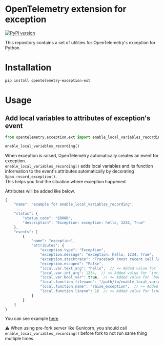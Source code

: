 # OpenTelemetry extension for exception
[![PyPI version](https://badge.fury.io/py/opentelemetry-exception-ext.svg)](https://badge.fury.io/py/opentelemetry-exception-ext)

This repository contains a set of utilities for OpenTelemetry's exception for Python.

# Installation

```bash
pip install opentelemetry-exception-ext
```

# Usage

## Add local variables to attributes of exception's event

```python
from opentelemetry.exception.ext import enable_local_variables_recording

enable_local_variables_recording()
```

When exception is raised, OpenTelemetry automatically creates an event for exception.  
`enable_local_variables_recording()` adds local variables and its function information to the event's attributes automatically by decorating `Span.record_exception()`.  
This helps you find the situation where exception happened.

Attributes will be added like below.

```js
{
    "name": "example for enable_local_variables_recording",
    ...,
    "status": {
        "status_code": "ERROR",
        "description": "Exception: exception: hello, 1234, True"
    },
    "events": [
        {
            "name": "exception",
            "attributes": {
                "exception.type": "Exception",
                "exception.message": "exception: hello, 1234, True",
                "exception.stacktrace": "Traceback (most recent call last) ...",
                "exception.escaped": "False",
                "local.var.text_arg": "hello",  // <= Added value for `text_arg`
                "local.var.int_arg": 1234,  // <= Added value for `int_arg`
                "local.var.bool_var": true,  // <= Added value for `bool_var`
                "local.function.filename": "/path/to/enable_local_variables_recording/sample.py",  // <= Added value for filename
                "local.function.name": "raise_exception",  // <= Added value for function name
                "local.function.lineno": 16  // <= Added value for line number of the file
            }
        }
    ]
}
```

You can see example [here](example/enable_local_variables_recording).

:warning: When using pre-fork server like Gunicorn, you should call `enable_local_variables_recording()` before fork to not run same thing multiple times.
